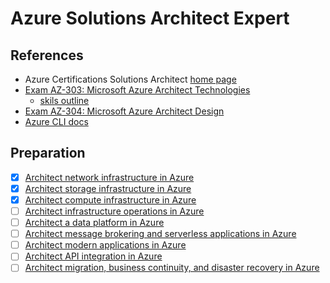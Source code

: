 # Azure Solutions Architect Expert

## References

- Azure Certifications Solutions Architect [home page](https://docs.microsoft.com/en-us/learn/certifications/azure-solutions-architect/)
- [Exam AZ-303: Microsoft Azure Architect Technologies
](https://docs.microsoft.com/en-us/learn/certifications/exams/az-303)
    - [skils outline](https://query.prod.cms.rt.microsoft.com/cms/api/am/binary/RE4psD6)
- [Exam AZ-304: Microsoft Azure Architect Design](https://docs.microsoft.com/en-us/learn/certifications/exams/az-304)
- [Azure CLI docs](https://docs.microsoft.com/en-gb/cli/azure/)

## Preparation
- [x] [Architect network infrastructure in Azure](https://docs.microsoft.com/en-us/learn/paths/architect-network-infrastructure/)
- [x] [Architect storage infrastructure in Azure](https://docs.microsoft.com/en-us/learn/paths/architect-storage-infrastructure/)
- [x] [Architect compute infrastructure in Azure](https://docs.microsoft.com/en-us/learn/paths/architect-compute-infrastructure/)
- [ ] [Architect infrastructure operations in Azure](https://docs.microsoft.com/en-us/learn/paths/architect-infrastructure-operations/)
- [ ] [Architect a data platform in Azure](https://docs.microsoft.com/en-us/learn/paths/architect-data-platform/)
- [ ] [Architect message brokering and serverless applications in Azure](https://docs.microsoft.com/en-us/learn/paths/architect-messaging-serverless/)
- [ ] [Architect modern applications in Azure](https://docs.microsoft.com/en-us/learn/paths/architect-modern-apps/)
- [ ] [Architect API integration in Azure](https://docs.microsoft.com/en-us/learn/paths/architect-api-integration/)
- [ ] [Architect migration, business continuity, and disaster recovery in Azure](https://docs.microsoft.com/en-us/learn/paths/architect-migration-bcdr/)
